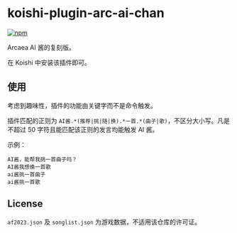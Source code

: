 # koishi-plugin-arc-ai-chan

[![npm](https://img.shields.io/npm/v/koishi-plugin-arc-ai-chan?style=flat-square)](https://www.npmjs.com/package/koishi-plugin-arc-ai-chan)

Arcaea AI 酱的复刻版。

在 Koishi 中安装该插件即可。

## 使用

考虑到趣味性，插件的功能由关键字而不是命令触发。

插件匹配的正则为 `AI酱.*(推荐|挑|随|换).*一首.*(曲子|歌)`，不区分大小写。凡是不超过 50 字符且能匹配该正则的发言均能触发 AI 酱。

示例：

```
AI酱，能帮我挑一首曲子吗？
AI酱我想换一首歌
ai酱挑一首曲子
ai酱挑一首歌
```

## License

`af2023.json` 及 `songlist.json` 为游戏数据，不适用该仓库的许可证。
